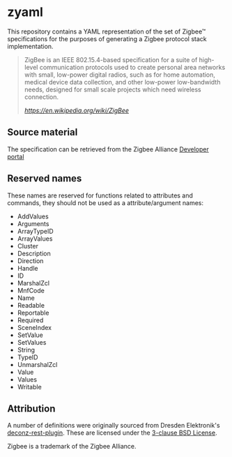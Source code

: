 # zyaml

This repository contains a YAML representation of the set of Zigbee™
specifications for the purposes of generating a Zigbee protocol stack
implementation.

> ZigBee is an IEEE 802.15.4-based specification for a suite of high-level
> communication protocols used to create personal area networks with small,
> low-power digital radios, such as for home automation, medical device
> data collection, and other low-power low-bandwidth needs, designed for
> small scale projects which need wireless connection.
>
> <cite>https://en.wikipedia.org/wiki/ZigBee</cite>

## Source material

The specification can be retrieved from the Zigbee Alliance
[Developer portal](https://zigbeealliance.org/developer_resources/?file_type%5B%5D=specification)

## Reserved names

These names are reserved for functions related to attributes and commands, 
they should not be used as a attribute/argument names:

* AddValues
* Arguments
* ArrayTypeID
* ArrayValues
* Cluster
* Description
* Direction
* Handle
* ID
* MarshalZcl
* MnfCode
* Name
* Readable
* Reportable
* Required
* SceneIndex
* SetValue
* SetValues
* String
* TypeID
* UnmarshalZcl
* Value
* Values
* Writable

## Attribution

A number of definitions were originally sourced from Dresden Elektronik's
[deconz-rest-plugin](https://github.com/dresden-elektronik/deconz-rest-plugin).
These are licensed under the [3-clause BSD License](https://github.com/dresden-elektronik/deconz-rest-plugin/blob/bb47cdbc19c257e3000fdb8475aa456830e6df94/LICENSE.txt).

Zigbee is a trademark of the Zigbee Alliance.
